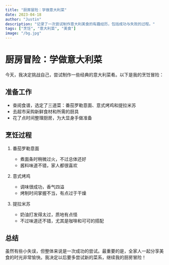 ```yaml
---
title: "厨房冒险：学做意大利菜"
date: 2023-04-18
author: "Justin"
description: "记录了一次尝试制作意大利美食的有趣经历，包括成功与失败的过程。"
tags: ["烹饪", "意大利菜", "美食"]
image: "/bg.jpg"
---
```


# 厨房冒险：学做意大利菜

今天，我决定挑战自己，尝试制作一些经典的意大利菜肴。以下是我的烹饪冒险：

## 准备工作

- 查阅食谱，选定了三道菜：番茄罗勒意面、意式烤鸡和提拉米苏
- 去超市采购新鲜食材和所需的厨具
- 花了点时间整理厨房，为大显身手做准备

## 烹饪过程

1. 番茄罗勒意面
   - 煮面条时稍微过火，不过总体还好
   - 酱料味道不错，家人都很喜欢

2. 意式烤鸡
   - 调味很成功，香气四溢
   - 烤制时间掌握不当，有点过于干燥

3. 提拉米苏
   - 奶油打发得太过，质地有点怪
   - 不过味道还不错，尤其是咖啡和可可的搭配

## 总结

虽然有些小失误，但整体来说是一次成功的尝试。最重要的是，全家人一起分享美食的时光非常愉快。我决定以后要多尝试新的菜系，继续我的厨房冒险！
